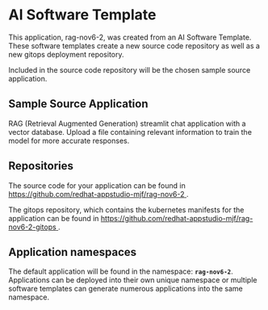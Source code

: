 # AI Software Template

This application, rag-nov6-2, was created from an AI Software Template. These software templates create a new source code repository as well as a new gitops deployment repository.

Included in the source code repository will be the chosen sample source application.

## Sample Source Application

RAG (Retrieval Augmented Generation) streamlit chat application with a vector database. Upload a file containing relevant information to train the model for more accurate responses.

## Repositories

The source code for your application can be found in [https://github.com/redhat-appstudio-mjf/rag-nov6-2 ](https://github.com/redhat-appstudio-mjf/rag-nov6-2 ).
 
The gitops repository, which contains the kubernetes manifests for the application can be found in 
[https://github.com/redhat-appstudio-mjf/rag-nov6-2-gitops ](https://github.com/redhat-appstudio-mjf/rag-nov6-2-gitops ). 

## Application namespaces 

The default application will be found in the namespace: **`rag-nov6-2`**. Applications can be deployed into their own unique namespace or multiple software templates can generate numerous applications into the same namespace.